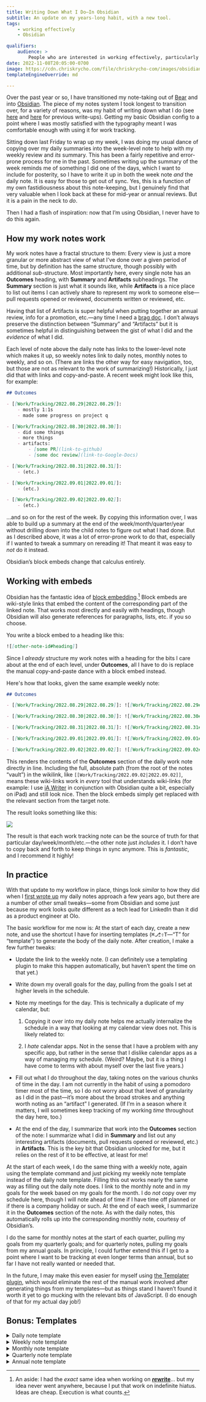 ```yaml
---
title: Writing Down What I Do—In Obsidian
subtitle: An update on my years-long habit, with a new tool.
tags:
    - working effectively
    - Obsidian

qualifiers:
    audience: >
        People who are interested in working effectively, particularly with an eye to keeping track of accomplishments, building “brag docs,” etc.
date: 2022-11-08T20:05:00-0700
image: https://cdn.chriskrycho.com/file/chriskrycho-com/images/obsidian-workflow/2022-11-08@2x-dark.png
templateEngineOverride: md

---
```


Over the past year or so, I have transitioned my note-taking out of [Bear][b] and into [Obsidian][o]. The piece of my notes system I took longest to transition over, for a variety of reasons, was my habit of writing down what I do (see [here][log-1] and [here][log-2] for previous write-ups). Getting my basic Obsidian config to a point where I was mostly satisfied with the typography meant I was comfortable enough with using it for work tracking.

[b]: https://bear.app
[o]: https://obsidian.md
[log-1]: https://v4.chriskrycho.com/2018/just-write-down-what-you-do.html
[log-2]: https://v4.chriskrycho.com/2019/update-writing-down-what-i-do.html

Sitting down last Friday to wrap up my week, I was doing my usual dance of copying over my daily summaries into the week-level note to help with my weekly review and *its* summary. This has been a fairly repetitive and error-prone process for me in the past. Sometimes writing up the summary of the week reminds me of something I did one of the days, which I want to include for posterity, so I have to write it up in both the week note *and* the daily note. It is easy for those to get out of sync. Yes, this is a function of my own fastidiousness about this note-keeping, but I genuinely find that very valuable when I look back at these for mid-year or annual reviews. But it is a pain in the neck to *do*.

Then I had a flash of inspiration: now that I’m using Obsidian, I never have to do this again.


## How my work notes work

My work notes have a fractal structure to them: Every view is just a more granular or more abstract view of what I’ve done over a given period of time, but by definition has the same structure, though possibly with additional *sub*-structure. Most importantly here, every single note has an **Outcomes** heading, with **Summary** and **Artifacts** subheadings. The **Summary** section is just what it sounds like, while **Artifacts** is a nice place to list out items I can actively share to represent my work to someone else—pull requests opened or reviewed, documents written or reviewed, etc.

Having that list of Artifacts is super helpful when putting together an annual review, info for a promotion, etc.—any time I need a [brag doc][brag]. I don’t always preserve the distinction between “Summary” and “Artifacts” but it is sometimes helpful in distinguishing between the gist of what I did and the *evidence* of what I did.

[brag]: https://jvns.ca/blog/brag-documents/

Each level of note above the daily note has links to the lower-level note which makes it up, so weekly notes link to daily notes, monthly notes to weekly, and so on. (There are links the other way for easy navigation, too, but those are not as relevant to the work of summarizing!) Historically, I just did that with links and copy-and-paste. A recent week might look like this, for example:

```markdown
## Outcomes

- [[Work/Tracking/2022.08.29|2022.08.29]]:
    - mostly 1:1s
    - made some progress on project q

- [[Work/Tracking/2022.08.30|2022.08.30]]:
    - did some things
    - more things
    - artifacts:
        - [some PR](link-to-github)
        - [some doc review](link-to-Google-Docs)

- [[Work/Tracking/2022.08.31|2022.08.31]]:
    - (etc.)

- [[Work/Tracking/2022.09.01|2022.09.01]]:
    - (etc.)

- [[Work/Tracking/2022.09.02|2022.09.02]]:
    - (etc.)
```

…and so on for the rest of the week. By copying this information over, I was able to build up a summary at the end of the week/month/quarter/year without drilling down into the child notes to figure out what I had done. But as I described above, it was a lot of error-prone work to do that, especially if I wanted to tweak a summary on rereading it! That meant it was easy to *not* do it instead.

Obsidian’s block embeds change that calculus entirely.


## Working with embeds

Obsidian has the fantastic idea of [block embedding][be].[^ideas] Block embeds are wiki-style links that embed the content of the corresponding part of the linked note. That works most directly and easily with headings, though Obsidian will also generate references for paragraphs, lists, etc. if you so choose.

[be]: https://help.obsidian.md/How+to/Link+to+blocks

You write a block embed to a heading like this:

```markdown
![[other-note-id#heading]]
```

Since I *already* structure my work notes with a heading for the bits I care about at the end of each level, under **Outcomes**, all I have to do is replace the manual copy-and-paste dance with a block embed instead.

Here's how that looks, given the same example weekly note:

```markdown
## Outcomes

- [[Work/Tracking/2022.08.29|2022.08.29]]: ![[Work/Tracking/2022.08.29#Outcomes|2022.08.29]]

- [[Work/Tracking/2022.08.30|2022.08.30]]: ![[Work/Tracking/2022.08.30#Outcomes|2022.08.30]]

- [[Work/Tracking/2022.08.31|2022.08.31]]: ![[Work/Tracking/2022.08.31#Outcomes|2022.08.31]]

- [[Work/Tracking/2022.09.01|2022.09.01]]: ![[Work/Tracking/2022.09.01#Outcomes|2022.09.01]]

- [[Work/Tracking/2022.09.02|2022.09.02]]: ![[Work/Tracking/2022.09.02#Outcomes|2022.09.02]]
```

This renders the contents of the **Outcomes** section of the daily work note directly in line. Including the full, absolute path (from the root of the notes “vault”) in the wikilink, like `[[Work/Tracking/2022.09.02|2022.09.02]]`, means these wiki-links work in *every* tool that understands wiki-links (for example: I use [iA Writer][ia] in conjunction with Obsidian quite a bit, especially on iPad) and still look nice. Then the block embeds simply get replaced with the relevant section from the target note.

[ia]: https://ia.net/writer

The result looks something like this:

<picture style="max-width: var(--max-width)">
    <source srcset="https://cdn.chriskrycho.com/file/chriskrycho-com/images/obsidian-workflow/2022-11-08@2x-dark.png" media="(prefers-color-scheme: dark)">
    <source srcset="https://cdn.chriskrycho.com/file/chriskrycho-com/images/obsidian-workflow/2022-11-08@2x-light.png" media="(prefers-color-scheme: light)">
    <img src="https://cdn.chriskrycho.com/file/chriskrycho-com/images/obsidian-workflow/2022-11-08@2x-dark.png">
</picture>

The result is that each work tracking note can be the source of truth for that particular day/week/month/etc.—the other note just *includes* it. I don’t have to copy back and forth to keep things in sync anymore. This is *fantastic*, and I recommend it highly!


## In practice

With that update to my workflow in place, things look *similar* to how they did when I [first wrote up][log-1] my daily notes approach a few years ago, but there are a number of other small tweaks—some from Obsidian and some just because my work looks *quite* different as a tech lead for LinkedIn than it did as a product engineer at Olo.

The basic workflow for me now is: At the start of each day, create a new note, and use the shortcut I have for inserting templates (<kbd>⌘</kbd><kbd>⎇</kbd><kbd>⇧</kbd><kbd>T</kbd>—“T” for “template”) to generate the body of the daily note. After creation, I make a few further tweaks:

- Update the link to the weekly note. (I can definitely use a templating plugin to make this happen automatically, but haven’t spent the time on that yet.)

- Write down my overall goals for the day, pulling from the goals I set at higher levels in the schedule.

- Note my meetings for the day. This is technically a duplicate of my calendar, but:

    1. Copying it over into my daily note helps me actually internalize the schedule in a way that looking at my calendar view does not. This is likely related to:

    2. I *hate* calendar apps. Not in the sense that I have a problem with any specific app, but rather in the sense that I dislike calendar apps as a way of managing my schedule. (Weird? Maybe, but it is a thing I have come to terms with about myself over the last five years.)

- Fill out what I do throughout the day, taking notes on the various chunks of time in the day. I am not currently in the habit of using a pomodoro timer most of the time, so I do not worry about that level of granularity as I did in the past—it’s more about the broad strokes and anything worth noting as an “artifact” I generated. (If I’m in a season where it matters, I will sometimes keep tracking of my working *time* throughout the day here, too.)

- At the end of the day, I summarize that work into the **Outcomes** section of the note: I summarize what I did in **Summary** and list out any interesting artifacts (documents, pull requests opened or reviewed, etc.) in **Artifacts**. This is the key bit that Obsidian unlocked for me, but it relies on the rest of it to be effective, at least for me!

At the start of each week, I do the same thing with a weekly note, again using the template command and just picking my weekly note template instead of the daily note template. Filling this out works nearly the same way as filling out the daily note does. I link to the monthly note and in my goals for the week based on my goals for the month. I do *not* copy over my schedule here, though I will note ahead of time if I have time off planned or if there is a company holiday or such. At the end of each week, I summarize it in the **Outcomes** section of the note. As with the daily notes, this automatically rolls up into the corresponding monthly note, courtesy of Obsidian’s.

I do the same for monthly notes at the start of each quarter, pulling my goals from my quarterly goals; and for quarterly notes, pulling my goals from my annual goals. In principle, I could further extend this if I get to a point where I want to be tracking at even longer terms than annual, but so far I have not really wanted or needed that.

In the future, I may make this even easier for myself using [the Templater plugin](https://github.com/SilentVoid13/Templater), which would eliminate the rest of the manual work involved after generating things from my templates—but as things stand I haven’t found it worth it yet to go mucking with the relevant bits of JavaScript. (I do enough of that for my actual day job!)


## Bonus: Templates

<details>

<summary>Daily note template</summary>

```markdown
---
aliases: ["{{date}}"]
---

**Week:** ==TODO==

## Goals

### Quarterly deliverables

- [ ] ==TODO==

### Miscellanies & administrivia

- [ ] ==TODO==


## Meetings


## Details

### Session 1

1. **Goal:** **Actual:**


## Outcomes

### Summary


### Artifacts


## Hours Standing

- [ ] 1
- [ ] 2
- [ ] 3
- [ ] 4
- [ ] 5

```

</details>

<details>

<summary>Weekly note template</summary>

```markdown
---
aliases: ["YYYY.MM.DD – YYYY.MM.DD"]
---

**Month:** ==TODO==

## Goals

### Quarterly deliverables

- [ ] ==TODO==

### Miscellanies & administrivia

- [ ] ==TODO==


## Details

- [[Work/Tracking/YYYY.MM.DD|YYYY.MM.DD]]: ![[Work/Tracking/YYYY.MM.DD#Outcomes|YYYY.MM.DD]]

- [[Work/Tracking/YYYY.MM.DD|YYYY.MM.DD]]: ![[Work/Tracking/YYYY.MM.DD#Outcomes|YYYY.MM.DD]]

- [[Work/Tracking/YYYY.MM.DD|YYYY.MM.DD]]: ![[Work/Tracking/YYYY.MM.DD#Outcomes|YYYY.MM.DD]]

- [[Work/Tracking/YYYY.MM.DD|YYYY.MM.DD]]: ![[Work/Tracking/YYYY.MM.DD#Outcomes|YYYY.MM.DD]]

- [[Work/Tracking/YYYY.MM.DD|YYYY.MM.DD]]: ![[Work/Tracking/YYYY.MM.DD#Outcomes|YYYY.MM.DD]]


## Outcomes

### Summary


### Artifacts

```

</details>

<details>

<summary>Monthly note template</summary>

```markdown
---
aliases: ["YYYY.MM"]
---

**Quarter:** ==TODO==

## Goals

### Quarterly Deliverables

- [ ] ==TODO==

### Miscellanies & administrivia

- [ ] ==TODO==


## Details

- [[Work/Tracking/YYYY.MM.DD – YYYY.MM.DD|YYYY.MM.DD – YYYY.MM.DD]]: ![[Work/Tracking/YYYY.MM.DD – YYYY.MM.DD#Outcomes|YYYY.MM.DD – YYYY.MM.DD]]

- [[Work/Tracking/YYYY.MM.DD – YYYY.MM.DD|YYYY.MM.DD – YYYY.MM.DD]]: ![[Work/Tracking/YYYY.MM.DD – YYYY.MM.DD#Outcomes|YYYY.MM.DD – YYYY.MM.DD]]

- [[Work/Tracking/YYYY.MM.DD – YYYY.MM.DD|YYYY.MM.DD – YYYY.MM.DD]]: ![[Work/Tracking/YYYY.MM.DD – YYYY.MM.DD#Outcomes|YYYY.MM.DD – YYYY.MM.DD]]

- [[Work/Tracking/YYYY.MM.DD – YYYY.MM.DD|YYYY.MM.DD – YYYY.MM.DD]]: ![[Work/Tracking/YYYY.MM.DD – YYYY.MM.DD#Outcomes|YYYY.MM.DD – YYYY.MM.DD]]


## Outcomes

### Summary


### Artifacts


```

</details>

<details>

<summary>Quarterly note template</summary>

```markdown
---
aliases: ["YYYY.MM – YYYY.MM"]
---

**Year:** ==TODO==

## Goals

- [ ] ==TODO==

## Details


- [[Work/Tracking/YYYY.MM|YYYY.MM]]: ![[Work/Tracking/YYYY.MM|YYYY.MM]]

- [[Work/Tracking/YYYY.MM|YYYY.MM]]: ![[Work/Tracking/YYYY.MM|YYYY.MM]]

- [[Work/Tracking/YYYY.MM|YYYY.MM]]: ![[Work/Tracking/YYYY.MM|YYYY.MM]]

## Outcomes

### Summary

### Artifacts


```

</details>

<details>

<summary>Annual note template</summary>

```markdown
---
aliases: ["YYYY (FY)"]
---

## Goals

- [ ] ==TODO==

## Details

- [[Work/Tracking/YYYY.MM – YYYY.MM|YYYY.MM – YYYY.MM]]: ![[Work/Tracking/YYYY.MM – YYYY.MM#Outcomes|YYYY.MM – YYYY.MM]]

- [[Work/Tracking/YYYY.MM – YYYY.MM|YYYY.MM – YYYY.MM]]: ![[Work/Tracking/YYYY.MM – YYYY.MM#Outcomes|YYYY.MM – YYYY.MM]]

- [[Work/Tracking/YYYY.MM – YYYY.MM|YYYY.MM – YYYY.MM]]: ![[Work/Tracking/YYYY.MM – YYYY.MM#Outcomes|YYYY.MM – YYYY.MM]]

- [[Work/Tracking/YYYY.MM – YYYY.MM|YYYY.MM – YYYY.MM]]: ![[Work/Tracking/YYYY.MM – YYYY.MM#Outcomes|YYYY.MM – YYYY.MM]]

```

</details>



[^ideas]: An aside: I had the *exact* same idea when working on [<b><i>re</i>write</b>][r]… but my idea never went anywhere, because I put that work on indefinite hiatus. Ideas are cheap. Execution is what counts.

[r]: https://rewrite.software
